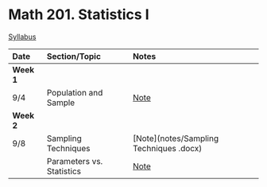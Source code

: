# Math 201.  Statistics I

[Syllabus](syllabus.html)

| Date        | Section/Topic| Notes    |
|:------------|:------------|:------------|
| **Week 1**  |             |             |                    
| 9/4         |   Population and Sample   | [Note](notes/note_9_4.pdf)|
| **Week 2**  |             |             |                    
| 9/8         |   Sampling Techniques   | [Note](notes/Sampling Techniques  .docx)|
|             |   Parameters vs. Statistics   | [Note](notes/Parameter_vs_Statistics.docx)|


